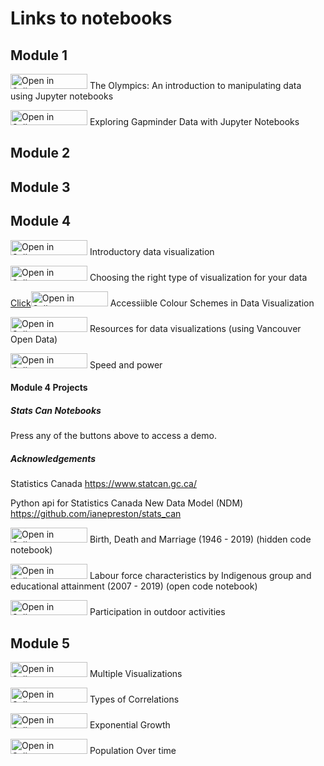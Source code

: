# Links to notebooks 

## Module 1

<a href="http://tinyurl.com/y8c4kjv2" target="_blank"><img src="https://raw.githubusercontent.com/callysto/curriculum-notebooks/master/open-in-callysto-button.svg?sanitize=true" width="123" height="24" alt="Open in Callysto"/></a> The Olympics: An introduction to manipulating data using Jupyter notebooks

<a href="http://tinyurl.com/yca4n393" target="_blank"><img src="https://raw.githubusercontent.com/callysto/curriculum-notebooks/master/open-in-callysto-button.svg?sanitize=true" width="123" height="24" alt="Open in Callysto"/></a> Exploring Gapminder Data with Jupyter Notebooks

## Module 2

## Module 3

## Module 4

<a href="http://tinyurl.com/ybtokxdv" target="_blank"><img src="https://raw.githubusercontent.com/callysto/curriculum-notebooks/master/open-in-callysto-button.svg?sanitize=true" width="123" height="24" alt="Open in Callysto"/></a> Introductory data visualization 

<a href="http://tinyurl.com/ybpwr28n" target="_blank"><img src="https://raw.githubusercontent.com/callysto/curriculum-notebooks/master/open-in-callysto-button.svg?sanitize=true" width="123" height="24" alt="Open in Callysto"/></a> Choosing the right type of visualization for your data

<a href="http://tinyurl.com/yd8x9bnx" target="_blank">Click<img src="https://raw.githubusercontent.com/callysto/curriculum-notebooks/master/open-in-callysto-button.svg?sanitize=true" width="123" height="24" alt="Open in Callysto"/></a> Accessiible Colour Schemes in Data Visualization

<a href="http://tinyurl.com/ycmfeyvy" target="_blank"><img src="https://raw.githubusercontent.com/callysto/curriculum-notebooks/master/open-in-callysto-button.svg?sanitize=true" width="123" height="24" alt="Open in Callysto"/></a> Resources for data visualizations (using Vancouver Open Data)

<a href="http://tinyurl.com/y9ye8rs9" target="_blank"><img src="https://raw.githubusercontent.com/callysto/curriculum-notebooks/master/open-in-callysto-button.svg?sanitize=true" width="123" height="24" alt="Open in Callysto"/></a> Speed and power

#### Module 4 Projects


##### Stats Can Notebooks

Press any of the buttons above to access a demo. 

##### Acknowledgements 

Statistics Canada https://www.statcan.gc.ca/ 

Python api for Statistics Canada New Data Model (NDM) https://github.com/ianepreston/stats_can


<a href="http://tinyurl.com/y9vw7vnr" target="_blank"><img src="https://raw.githubusercontent.com/callysto/curriculum-notebooks/master/open-in-callysto-button.svg?sanitize=true" width="123" height="24" alt="Open in Callysto"/></a> Birth, Death and Marriage (1946 - 2019) (hidden code notebook)

<a href="http://tinyurl.com/y7x7nwz9" target="_blank"><img src="https://raw.githubusercontent.com/callysto/curriculum-notebooks/master/open-in-callysto-button.svg?sanitize=true" width="123" height="24" alt="Open in Callysto"/></a> Labour force characteristics by Indigenous group and educational attainment (2007 - 2019) (open code notebook)

<a href="http://tinyurl.com/y7e9ybh5" target="_blank"><img src="https://raw.githubusercontent.com/callysto/curriculum-notebooks/master/open-in-callysto-button.svg?sanitize=true" width="123" height="24" alt="Open in Callysto"/></a> Participation in outdoor activities

## Module 5

<a href="http://tinyurl.com/y8598woa" target="_blank"><img src="https://raw.githubusercontent.com/callysto/curriculum-notebooks/master/open-in-callysto-button.svg?sanitize=true" width="123" height="24" alt="Open in Callysto"/></a> Multiple Visualizations

<a href="http://tinyurl.com/y8ds7x8x" target="_blank"><img src="https://raw.githubusercontent.com/callysto/curriculum-notebooks/master/open-in-callysto-button.svg?sanitize=true" width="123" height="24" alt="Open in Callysto"/></a> Types of Correlations

<a href="http://tinyurl.com/y8ys364e" target="_blank"><img src="https://raw.githubusercontent.com/callysto/curriculum-notebooks/master/open-in-callysto-button.svg?sanitize=true" width="123" height="24" alt="Open in Callysto"/></a> Exponential Growth

<a href="http://tinyurl.com/y6vronqn" target="_blank"><img src="https://raw.githubusercontent.com/callysto/curriculum-notebooks/master/open-in-callysto-button.svg?sanitize=true" width="123" height="24" alt="Open in Callysto"/></a> Population Over time




